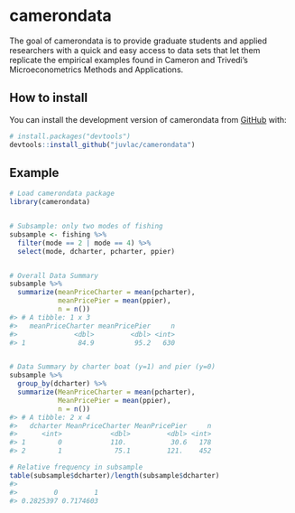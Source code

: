 
<!-- README.md is generated from README.Rmd. Please edit that file -->

# camerondata

<!-- badges: start -->

<!-- badges: end -->

The goal of camerondata is to provide graduate students and applied
researchers with a quick and easy access to data sets that let them
replicate the empirical examples found in Cameron and Trivedi’s
Microeconometrics Methods and Applications.

## How to install

You can install the development version of camerondata from
[GitHub](https://github.com/) with:

``` r
# install.packages("devtools")
devtools::install_github("juvlac/camerondata")
```

## Example

``` r
# Load camerondata package
library(camerondata)


# Subsample: only two modes of fishing
subsample <- fishing %>% 
  filter(mode == 2 | mode == 4) %>% 
  select(mode, dcharter, pcharter, ppier)
```

``` r

# Overall Data Summary
subsample %>% 
  summarize(meanPriceCharter = mean(pcharter),
            meanPricePier = mean(ppier),
            n = n()) 
#> # A tibble: 1 x 3
#>   meanPriceCharter meanPricePier     n
#>              <dbl>         <dbl> <int>
#> 1             84.9          95.2   630
```

``` r

# Data Summary by charter boat (y=1) and pier (y=0)
subsample %>% 
  group_by(dcharter) %>% 
  summarize(MeanPriceCharter = mean(pcharter),
            MeanPricePier = mean(ppier),
            n = n())
#> # A tibble: 2 x 4
#>   dcharter MeanPriceCharter MeanPricePier     n
#>      <int>            <dbl>         <dbl> <int>
#> 1        0            110.           30.6   178
#> 2        1             75.1         121.    452
```

``` r
# Relative frequency in subsample
table(subsample$dcharter)/length(subsample$dcharter)
#> 
#>         0         1 
#> 0.2825397 0.7174603
```
